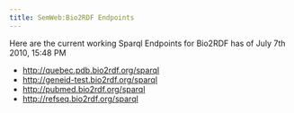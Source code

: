 ```yaml
---
title: SemWeb:Bio2RDF Endpoints
---
```


Here are the current working Sparql Endpoints for Bio2RDF has of July
7th 2010, 15:48 PM

-   <http://quebec.pdb.bio2rdf.org/sparql>
-   <http://geneid-test.bio2rdf.org/sparql>
-   <http://pubmed.bio2rdf.org/sparql>
-   <http://refseq.bio2rdf.org/sparql>

